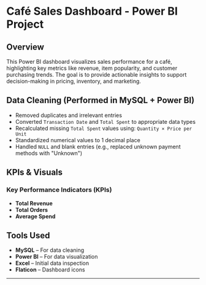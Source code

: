#  Café Sales Dashboard - Power BI Project

##  Overview

This Power BI dashboard visualizes sales performance for a café, highlighting key metrics like revenue, item popularity, and customer purchasing trends. The goal is to provide actionable insights to support decision-making in pricing, inventory, and marketing.

##  Data Cleaning (Performed in MySQL + Power BI)

- Removed duplicates and irrelevant entries
- Converted `Transaction Date` and `Total Spent` to appropriate data types
- Recalculated missing `Total Spent` values using: `Quantity × Price per Unit`
- Standardized numerical values to 1 decimal place
- Handled `NULL` and blank entries (e.g., replaced unknown payment methods with "Unknown")



##  KPIs & Visuals

### Key Performance Indicators (KPIs)
-  **Total Revenue**
-  **Total Orders**
-  **Average Spend**


## Tools Used

- **MySQL** – For data cleaning
- **Power BI** – For data visualization
- **Excel** – Initial data inspection
- **Flaticon** – Dashboard icons

---

